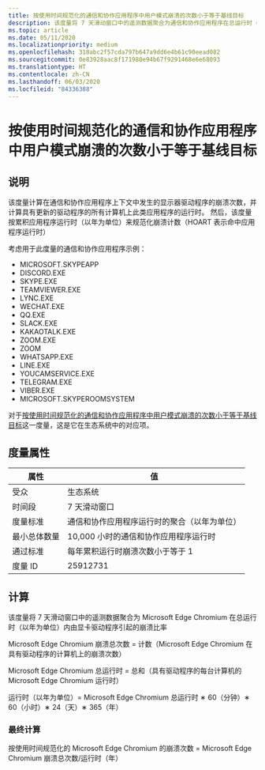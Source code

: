 ```yaml
---
title: 按使用时间规范化的通信和协作应用程序中用户模式崩溃的次数小于等于基线目标
description: 该度量将 7 天滑动窗口中的遥测数据聚合为通信和协作应用程序在总运行时（以年为单位）内由显卡驱动程序引起的崩溃比率
ms.topic: article
ms.date: 05/11/2020
ms.localizationpriority: medium
ms.openlocfilehash: 318abc2f57cda797b647a9dd6e4b61c90eead082
ms.sourcegitcommit: 0e83928aac8f171980e94b67f9291468e6e68093
ms.translationtype: HT
ms.contentlocale: zh-CN
ms.lasthandoff: 06/03/2020
ms.locfileid: "84336388"
---
```

# <a name="number-of-user-mode-crashes-in-communication-and-collaboration-applications-normalized-by-usage--baseline-goal"></a>按使用时间规范化的通信和协作应用程序中用户模式崩溃的次数小于等于基线目标

## <a name="description"></a>说明

该度量计算在通信和协作应用程序上下文中发生的显示器驱动程序的崩溃次数，并计算具有更新的驱动程序的所有计算机上此类应用程序的运行时。 然后，该度量按累积应用程序运行时（以年为单位）来规范化崩溃计数（HOART 表示命中应用程序运行时）

考虑用于此度量的通信和协作应用程序示例：

* MICROSOFT.SKYPEAPP
* DISCORD.EXE
* SKYPE.EXE
* TEAMVIEWER.EXE
* LYNC.EXE
* WECHAT.EXE
* QQ.EXE
* SLACK.EXE
* KAKAOTALK.EXE
* ZOOM.EXE
* ZOOM
* WHATSAPP.EXE
* LINE.EXE
* YOUCAMSERVICE.EXE
* TELEGRAM.EXE
* VIBER.EXE
* MICROSOFT.SKYPEROOMSYSTEM

对于[按使用时间规范化的通信和协作应用程序中用户模式崩溃的次数小于等于基线目标](https://docs.microsoft.com/windows-hardware/drivers/dashboard/graphics-user-mode-crashes-collaboration-standard)这一度量，这是它在生态系统中的对应项。

## <a name="measure-attributes"></a>度量属性

|属性|值|
|----|----|
|受众|生态系统|
|时间段|7 天滑动窗口|
|度量标准|通信和协作应用程序运行时的聚合（以年为单位）|
|最小总体数量|10,000 小时的通信和协作应用程序运行时|
|通过标准|每年累积运行时崩溃次数小于等于 1|
|度量 ID|25912731|

## <a name="calculation"></a>计算

该度量将 7 天滑动窗口中的遥测数据聚合为 Microsoft Edge Chromium 在总运行时（以年为单位）内由显卡驱动程序引起的崩溃比率

Microsoft Edge Chromium 崩溃总次数 = 计数（Microsoft Edge Chromium 在具有驱动程序的计算机上的崩溃次数）

Microsoft Edge Chromium 总运行时 = 总和（具有驱动程序的每台计算机的 Microsoft Edge Chromium 运行时）

运行时（以年为单位）= Microsoft Edge Chromium 总运行时 ∗ 60（分钟）∗ 60（小时）∗ 24（天）∗ 365（年）

### <a name="final-calculation"></a>最终计算

按使用时间规范化的 Microsoft Edge Chromium 的崩溃次数 = Microsoft Edge Chromium 崩溃总次数/运行时（年）
